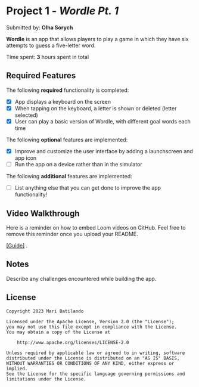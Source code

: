 # Project 1 - *Wordle Pt. 1*

Submitted by: **Olha Sorych**

**Wordle** is an app that allows players to play a game in which they have six attempts to guess a five-letter word.

Time spent: **3** hours spent in total

## Required Features

The following **required** functionality is completed:

- [x] App displays a keyboard on the screen
- [x] When tapping on the keyboard, a letter is shown or deleted (letter selected)
- [x] User can play a basic version of Wordle, with different goal words each time

The following **optional** features are implemented:

- [x] Improve and customize the user interface by adding a launchscreen and app icon
- [ ] Run the app on a device rather than in the simulator

The following **additional** features are implemented:

- [ ] List anything else that you can get done to improve the app functionality!

## Video Walkthrough

Here is a reminder on how to embed Loom videos on GitHub. Feel free to remove this reminder once you upload your README. 

[[Guide]](https://www.loom.com/share/50bbfb3d2d9947beaaa34230063011e0?sid=4ea2125c-bcea-424e-8d1f-8feff1c1e4e3) .


## Notes

Describe any challenges encountered while building the app.


## License

    Copyright 2023 Mari Batilando

    Licensed under the Apache License, Version 2.0 (the "License");
    you may not use this file except in compliance with the License.
    You may obtain a copy of the License at

        http://www.apache.org/licenses/LICENSE-2.0

    Unless required by applicable law or agreed to in writing, software
    distributed under the License is distributed on an "AS IS" BASIS,
    WITHOUT WARRANTIES OR CONDITIONS OF ANY KIND, either express or implied.
    See the License for the specific language governing permissions and
    limitations under the License.
